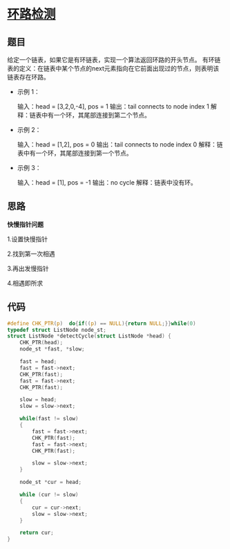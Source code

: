 # [环路检测](https://leetcode-cn.com/problems/linked-list-cycle-lcci/)

## 题目

给定一个链表，如果它是有环链表，实现一个算法返回环路的开头节点。
有环链表的定义：在链表中某个节点的next元素指向在它前面出现过的节点，则表明该链表存在环路。

- 示例 1：

  输入：head = [3,2,0,-4], pos = 1
  输出：tail connects to node index 1
  解释：链表中有一个环，其尾部连接到第二个节点。

- 示例 2：

  输入：head = [1,2], pos = 0
  输出：tail connects to node index 0
  解释：链表中有一个环，其尾部连接到第一个节点。

- 示例 3：

  输入：head = [1], pos = -1
  输出：no cycle
  解释：链表中没有环。

## 思路

**快慢指针问题**

1.设置快慢指针

2.找到第一次相遇

3.再出发慢指针

4.相遇即所求

## 代码

```C
#define CHK_PTR(p)  do{if((p) == NULL){return NULL;}}while(0)
typedef struct ListNode node_st;
struct ListNode *detectCycle(struct ListNode *head) {
    CHK_PTR(head);
    node_st *fast, *slow;

    fast = head;
    fast = fast->next;
    CHK_PTR(fast);
    fast = fast->next;
    CHK_PTR(fast);

    slow = head;
    slow = slow->next;

    while(fast != slow)
    {
        fast = fast->next;
        CHK_PTR(fast);
        fast = fast->next;
        CHK_PTR(fast);

        slow = slow->next;
    }

    node_st *cur = head;

    while (cur != slow)
    {
        cur = cur->next;
        slow = slow->next;
    }

    return cur;
}
```


